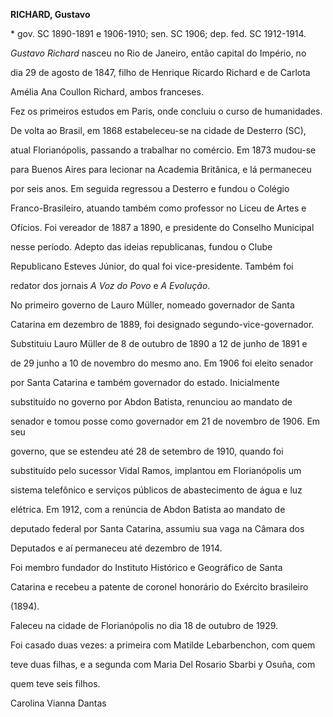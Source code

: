 **RICHARD, Gustavo**



\* gov. SC 1890-1891 e 1906-1910; sen. SC 1906; dep. fed. SC 1912-1914.



*Gustavo Richard* nasceu no Rio de Janeiro, então capital do Império, no

dia 29 de agosto de 1847, filho de Henrique Ricardo Richard e de Carlota

Amélia Ana Coullon Richard, ambos franceses.



Fez os primeiros estudos em Paris, onde concluiu o curso de humanidades.

De volta ao Brasil, em 1868 estabeleceu-se na cidade de Desterro (SC),

atual Florianópolis, passando a trabalhar no comércio. Em 1873 mudou-se

para Buenos Aires para lecionar na Academia Britânica, e lá permaneceu

por seis anos. Em seguida regressou a Desterro e fundou o Colégio

Franco-Brasileiro, atuando também como professor no Liceu de Artes e

Ofícios. Foi vereador de 1887 a 1890, e presidente do Conselho Municipal

nesse período. Adepto das ideias republicanas, fundou o Clube

Republicano Esteves Júnior, do qual foi vice-presidente. Também foi

redator dos jornais *A Voz do Povo* e *A* *Evolução*.



No primeiro governo de Lauro Müller, nomeado governador de Santa

Catarina em dezembro de 1889, foi designado segundo-vice-governador.

Substituiu Lauro Müller de 8 de outubro de 1890 a 12 de junho de 1891 e

de 29 junho a 10 de novembro do mesmo ano. Em 1906 foi eleito senador

por Santa Catarina e também governador do estado. Inicialmente

substituído no governo por Abdon Batista, renunciou ao mandato de

senador e tomou posse como governador em 21 de novembro de 1906. Em seu

governo, que se estendeu até 28 de setembro de 1910, quando foi

substituído pelo sucessor Vidal Ramos, implantou em Florianópolis um

sistema telefônico e serviços públicos de abastecimento de água e luz

elétrica. Em 1912, com a renúncia de Abdon Batista ao mandato de

deputado federal por Santa Catarina, assumiu sua vaga na Câmara dos

Deputados e aí permaneceu até dezembro de 1914.



Foi membro fundador do Instituto Histórico e Geográfico de Santa

Catarina e recebeu a patente de coronel honorário do Exército brasileiro

(1894).



Faleceu na cidade de Florianópolis no dia 18 de outubro de 1929.



Foi casado duas vezes: a primeira com Matilde Lebarbenchon, com quem

teve duas filhas, e a segunda com Maria Del Rosario Sbarbi y Osuña, com

quem teve seis filhos.



Carolina Vianna Dantas



